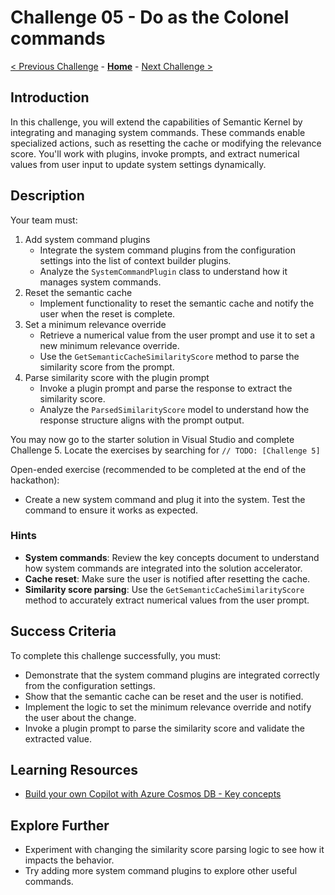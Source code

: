 # Challenge 05 - Do as the Colonel commands

[< Previous Challenge](./Challenge-04.md) - **[Home](../README.md)** - [Next Challenge >](./Challenge-06.md)

## Introduction

In this challenge, you will extend the capabilities of Semantic Kernel by integrating and managing system commands. These commands enable specialized actions, such as resetting the cache or modifying the relevance score. You'll work with plugins, invoke prompts, and extract numerical values from user input to update system settings dynamically.

## Description

Your team must:

1. Add system command plugins
    - Integrate the system command plugins from the configuration settings into the list of context builder plugins.
    - Analyze the `SystemCommandPlugin` class to understand how it manages system commands.
2. Reset the semantic cache
    - Implement functionality to reset the semantic cache and notify the user when the reset is complete.
3. Set a minimum relevance override
    - Retrieve a numerical value from the user prompt and use it to set a new minimum relevance override.
    - Use the `GetSemanticCacheSimilarityScore` method to parse the similarity score from the prompt.
4. Parse similarity score with the plugin prompt
    - Invoke a plugin prompt and parse the response to extract the similarity score.
    - Analyze the `ParsedSimilarityScore` model to understand how the response structure aligns with the prompt output.

You may now go to the starter solution in Visual Studio and complete Challenge 5. Locate the exercises by searching for `// TODO: [Challenge 5]`

Open-ended exercise (recommended to be completed at the end of the hackathon):

- Create a new system command and plug it into the system. Test the command to ensure it works as expected.

### Hints

- **System commands**: Review the key concepts document to understand how system commands are integrated into the solution accelerator.
- **Cache reset**: Make sure the user is notified after resetting the cache.
- **Similarity score parsing**: Use the `GetSemanticCacheSimilarityScore` method to accurately extract numerical values from the user prompt.

## Success Criteria

To complete this challenge successfully, you must:

- Demonstrate that the system command plugins are integrated correctly from the configuration settings.
- Show that the semantic cache can be reset and the user is notified.
- Implement the logic to set the minimum relevance override and notify the user about the change.
- Invoke a plugin prompt to parse the similarity score and validate the extracted value.

## Learning Resources

- [Build your own Copilot with Azure Cosmos DB - Key concepts](https://github.com/Azure/BuildYourOwnCopilot/blob/main/docs/concepts.md)

## Explore Further

- Experiment with changing the similarity score parsing logic to see how it impacts the behavior.
- Try adding more system command plugins to explore other useful commands.
